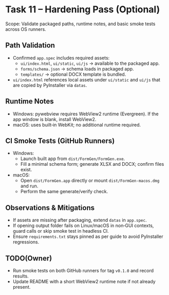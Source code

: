 # Task 11 – Hardening Pass (Optional)

Scope: Validate packaged paths, runtime notes, and basic smoke tests across OS runners.

## Path Validation
- Confirmed `app.spec` includes required assets:
  - `ui/index.html`, `ui/static`, `ui/js` → available to the packaged app.
  - `forms/schema.json` → schema loads in packaged app.
  - `templates/` → optional DOCX template is bundled.
- `ui/index.html` references local assets under `ui/static` and `ui/js` that are copied by PyInstaller via `datas`.

## Runtime Notes
- Windows: pywebview requires WebView2 runtime (Evergreen). If the app window is blank, install WebView2.
- macOS: uses built‑in WebKit; no additional runtime required.

## CI Smoke Tests (GitHub Runners)
- Windows:
  - Launch built app from `dist/FormGen/FormGen.exe`.
  - Fill a minimal schema form; generate XLSX and DOCX; confirm files exist.
- macOS:
  - Open `dist/FormGen.app` directly or mount `dist/FormGen-macos.dmg` and run.
  - Perform the same generate/verify check.

## Observations & Mitigations
- If assets are missing after packaging, extend `datas` in `app.spec`.
- If opening output folder fails on Linux/macOS in non‑GUI contexts, guard calls or skip smoke test in headless CI.
- Ensure `requirements.txt` stays pinned as per guide to avoid PyInstaller regressions.

## TODO(Owner)
- Run smoke tests on both GitHub runners for tag `v0.1.0` and record results.
- Update README with a short WebView2 runtime note if not already present.

